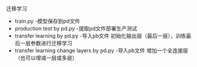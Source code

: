 迁移学习

 - train.py -模型保存到pd文件
 - production test by pd.py -提取pd文件部署生产测试
 - transfer learning by pd.py -导入pb文件 初始化输出层（最后一层），训练最后一层参数进行迁移学习
 - transfer learning change layers by pd.py -导入pb文件  增加一个全连接层（也可以增减一层或多层）

